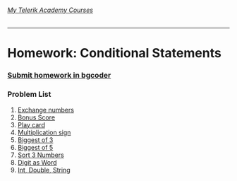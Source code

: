 ###### [My Telerik Academy Courses](https://github.com/nikolovdeyan/TelerikAcademy) 
-------------------------------------

Homework: Conditional Statements
================================

### [Submit homework in bgcoder](http://bgcoder.com/Contests/309/CSharp-Fundamentals-05-Conditional-Statements)

### Problem List

1. [Exchange numbers](./01.ExchangeNumbers)
1. [Bonus Score](./02.BonusScore)
1. [Play card](./03.PlayCard)
1. [Multiplication sign](./04.MultiplicationSign)
1. [Biggest of 3](./05.BiggestOfThree)
1. [Biggest of 5](./06.BiggestOfFive)
1. [Sort 3 Numbers](./07.SortThreeNumbers)
1. [Digit as Word](./08.DigitAsWord)
1. [Int, Double, String](./09.IntDoubleString)
